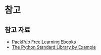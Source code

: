 
# 참고

## 참고 자료

- [PackPub Free Learning Ebooks](https://www.packtpub.com/packt/offers/free-learning)
- [The Python Standard Library by Example](http://file.allitebooks.com/20150514/The%20Python%20Standard%20Library%20by%20Example.pdf)